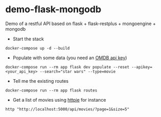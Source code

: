 # demo-flask-mongodb

Demo of a restful API based on flask + flask-restplus + mongoengine + mongodb

- Start the stack
```
docker-compose up -d --build
``` 

- Populate with some data
(you need an [OMDB api key](https://www.omdbapi.com/apikey.aspx))
``` 
docker-compose run --rm app flask dev populate --reset --apikey=<your_api_key> --search="star wars" --type=movie
``` 

- Tell me the existing routes
```
docker-compose run --rm app flask routes
``` 

- Get a list of movies using [httpie](https://httpie.org/) for instance
```
http "http://localhost:5000/api/movies/?page=1&size=5"
```